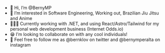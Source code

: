 - 👋 Hi, I’m @BernyMP
- 👀 I’m interested in Software Engineering, Working out, Brazilian Jiu Jitsu and Anime
- 🧑🏻‍💻 Currently working with .NET, and using React/Astro/Tailwind for my personal web development business (Internet Odds.io)
- 😁 I’m looking to collaborate on with any cool individuals!
- 📲 Feel free to follow me as @bernklov on twitter and @bernymperalta on instagram
